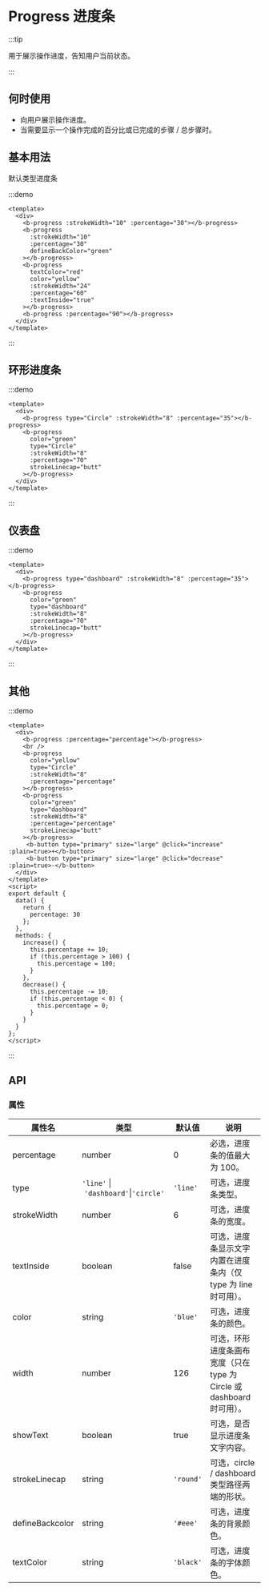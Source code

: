 <!--
 * @Author: XinyueShu
 * @Date: 2023-01-23 17:19:32
 * @LastEditors: XinyueShu xshuac@connect.hk.ust
 * @LastEditTime: 2023-02-17 12:53:54
 * @FilePath: \BitBounceFE-UI\packages\bb-ui\docs\components\progress\index.md
-->

# Progress 进度条

:::tip

用于展示操作进度，告知用户当前状态。

:::

## 何时使用

- 向用户展示操作进度。
- 当需要显示一个操作完成的百分比或已完成的步骤 / 总步骤时。

## 基本用法

默认类型进度条

:::demo

```vue
<template>
  <div>
    <b-progress :strokeWidth="10" :percentage="30"></b-progress>
    <b-progress
      :strokeWidth="10"
      :percentage="30"
      defineBackColor="green"
    ></b-progress>
    <b-progress
      textColor="red"
      color="yellow"
      :strokeWidth="24"
      :percentage="60"
      :textInside="true"
    ></b-progress>
    <b-progress :percentage="90"></b-progress>
  </div>
</template>
```

:::

## 环形进度条

:::demo

```vue
<template>
  <div>
    <b-progress type="Circle" :strokeWidth="8" :percentage="35"></b-progress>
    <b-progress
      color="green"
      type="Circle"
      :strokeWidth="8"
      :percentage="70"
      strokeLinecap="butt"
    ></b-progress>
  </div>
</template>
```

:::

## 仪表盘

:::demo

```vue
<template>
  <div>
    <b-progress type="dashboard" :strokeWidth="8" :percentage="35"></b-progress>
    <b-progress
      color="green"
      type="dashboard"
      :strokeWidth="8"
      :percentage="70"
      strokeLinecap="butt"
    ></b-progress>
  </div>
</template>
```

:::

## 其他

:::demo

```vue
<template>
  <div>
    <b-progress :percentage="percentage"></b-progress>
    <br />
    <b-progress
      color="yellow"
      type="Circle"
      :strokeWidth="8"
      :percentage="percentage"
    ></b-progress>
    <b-progress
      color="green"
      type="dashboard"
      :strokeWidth="8"
      :percentage="percentage"
      strokeLinecap="butt"
    ></b-progress>
     <b-button type="primary" size="large" @click="increase" :plain=true>+</b-button>
     <b-button type="primary" size="large" @click="decrease" :plain=true>-</b-button>
  </div>
</template>
<script>
export default {
  data() {
    return {
      percentage: 30
    };
  },
  methods: {
    increase() {
      this.percentage += 10;
      if (this.percentage > 100) {
        this.percentage = 100;
      }
    },
    decrease() {
      this.percentage -= 10;
      if (this.percentage < 0) {
        this.percentage = 0;
      }
    }
  }
};
</script>
```

:::

## API

### 属性

| 属性名          | 类型                                  | 默认值    | 说明                                                                  |
| --------------- | ------------------------------------- | --------- | --------------------------------------------------------------------- |
| percentage      | number                                | 0         | 必选，进度条的值最大为 100。                                          |
| type            | `'line'` \| `'dashboard'`\|`'circle'` | `'line'`  | 可选，进度条类型。                                                    |
| strokeWidth     | number                                | 6         | 可选，进度条的宽度。                                                  |
| textInside      | boolean                               | false     | 可选，进度条显示文字内置在进度条内（仅 type 为 line 时可用）。        |
| color           | string                                | `'blue'`  | 可选，进度条的颜色。                                                  |
| width           | number                                | 126       | 可选，环形进度条画布宽度（只在 type 为 Circle 或 dashboard 时可用）。 |
| showText        | boolean                               | true      | 可选，是否显示进度条文字内容。                                        |
| strokeLinecap   | string                                | `'round'` | 可选，circle / dashboard 类型路径两端的形状。                         |
| defineBackcolor | string                                | `'#eee'`  | 可选，进度条的背景颜色。                                              |
| textColor       | string                                | `'black'` | 可选，进度条的字体颜色。                                              |

